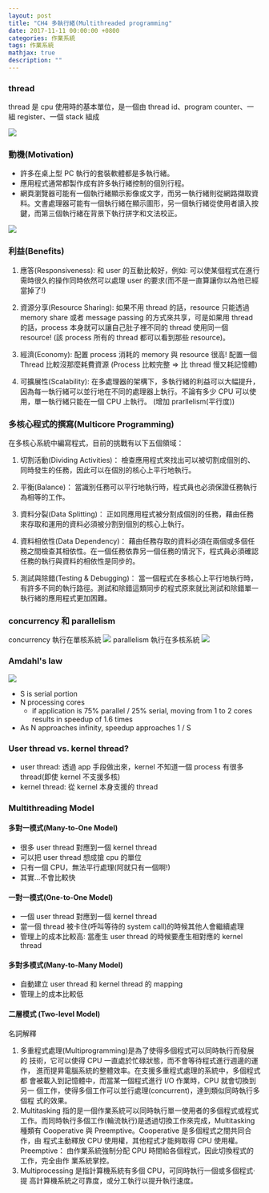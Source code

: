 ```yaml
---
layout: post
title: "CH4 多執行緒(Multithreaded programming"
date: 2017-11-11 00:00:00 +0800
categories: 作業系統
tags: 作業系統
mathjax: true
description: ""
---
```


### thread

thread 是 cpu 使用時的基本單位，是一個由 thread id、program counter、一組 register、一個 stack 組成

![](https://i.imgur.com/lXY8Y5r.png)

### 動機(Motivation)

- 許多在桌上型 PC 執行的套裝軟體都是多執行緒。
- 應用程式通常都製作成有許多執行緒控制的個別行程。
- 網頁瀏覽器可能有一個執行緒顯示影像或文字，而另一執行緒則從網路擷取資料。文書處理器可能有一個執行緒在顯示圖形，另一個執行緒從使用者讀入按鍵，而第三個執行緒在背景下執行拼字和文法校正。

![](https://i.imgur.com/uDdxc58.png)

### 利益(Benefits)

1. 應答(Responsiveness): 和 user 的互動比較好，例如: 可以使某個程式在進行需時很久的操作同時依然可以處理 user 的要求(而不是一直算讓你以為他已經當掉了!)

2. 資源分享(Resource Sharing): 如果不用 thread 的話，resource 只能透過 memory share 或者 message passing 的方式來共享，可是如果用 thread 的話，process 本身就可以讓自己肚子裡不同的 thread 使用同一個 resource!
   (該 process 所有的 thread 都可以看到那些 resource)。

3. 經濟(Economy): 配置 process 消耗的 memory 與 resource 很高! 配置一個 Thread 比較沒那麼耗費資源
   (Process 比較完整 => 比 thread 慢又耗記憶體)

4. 可擴展性(Scalability): 在多處理器的架構下，多執行緒的利益可以大幅提升，因為每一執行緒可以並行地在不同的處理器上執行。不論有多少 CPU 可以使用，單一執行緒只能在一個 CPU 上執行。
   (增加 prarllelism(平行度))

### 多核心程式的撰寫(Multicore Programming)

在多核心系統中編寫程式，目前的挑戰有以下五個領域：

1. 切割活動(Dividing Activities)： 檢查應用程式來找出可以被切割成個別的、同時發生的任務，因此可以在個別的核心上平行地執行。

2. 平衡(Balance)： 當識別任務可以平行地執行時，程式員也必須保證任務執行為相等的工作。

3. 資料分裂(Data Splitting)： 正如同應用程式被分割成個別的任務，藉由任務來存取和運用的資料必須被分割到個別的核心上執行。

4. 資料相依性(Data Dependency)： 藉由任務存取的資料必須在兩個或多個任務之間檢查其相依性。在一個任務依靠另一個任務的情況下，程式員必須確認任務的執行與資料的相依性是同步的。

5. 測試與除錯(Testing & Debugging)： 當一個程式在多核心上平行地執行時，有許多不同的執行路徑。測試和除錯這類同步的程式原來就比測試和除錯單一執行緒的應用程式更加困難。

### concurrency 和 parallelism

concurrency 執行在單核系統
![](https://i.imgur.com/1GCx2Rs.png)
parallelism 執行在多核系統
![](https://i.imgur.com/CbX8USx.png)

### Amdahl's law

![](https://i.imgur.com/8FF8B1x.png)

- S is serial portion
- N processing cores
  - if application is 75% parallel / 25% serial, moving from 1 to 2 cores results in speedup of 1.6 times
- As N approaches infinity, speedup approaches 1 / S

### User thread vs. kernel thread?

- user thread: 透過 app 手段做出來，kernel 不知道一個 process 有很多 thread(即使 kernel 不支援多核)
- kernel thread: 從 kernel 本身支援的 thread

### Multithreading Model

#### 多對一模式(Many-to-One Model)

- 很多 user thread 對應到一個 kernel thread
- 可以把 user thread 想成搶 cpu 的單位
- 只有一個 CPU，無法平行處理(阿就只有一個啊!)
- 其實...不會比較快

#### 一對一模式(One-to-One Model)

- 一個 user thread 對應到一個 kernel thread
- 當一個 thread 被卡住(呼叫等待的 system call)的時候其他人會繼續處理
- 管理上的成本比較高: 當產生 user thread 的時候要產生相對應的 kernel thread

#### 多對多模式(Many-to-Many Model)

- 自動建立 user thread 和 kernel thread 的 mapping
- 管理上的成本比較低

#### 二層模式 (Two-level Model)

名詞解釋

1. 多重程式處理(Multiprogramming)是為了使得多個程式可以同時執行而發展的
   技術，它可以使得 CPU 一直處於忙碌狀態，而不會等待程式進行週邊的運作，
   進而提昇電腦系統的整體效率。在支援多重程式處理的系統中，多個程式都
   會被載入到記憶體中，而當某一個程式進行 I/O 作業時，CPU 就會切換到另一
   個工作，使得多個工作可以並行處理(concurrent)，達到類似同時執行多個程
   式的效果。
2. Multitasking 指的是一個作業系統可以同時執行單一使用者的多個程式或程式
   工作。而同時執行多個工作(輪流執行)是透過切換工作來完成，Multitasking
   種類有 Cooperative 與 Preemptive。Cooperative 是多個程式之間共同合作，由
   程式主動釋放 CPU 使用權，其他程式才能夠取得 CPU 使用權。Preemptive：
   由作業系統強制分配 CPU 時間給各個程式，因此切換程式的工作，完全由作
   業系統掌控。
3. Multiprocessing 是指計算機系統有多個 CPU，可同時執行一個或多個程式‧提
   高計算機系統之可靠度，或分工執行以提升執行速度。
